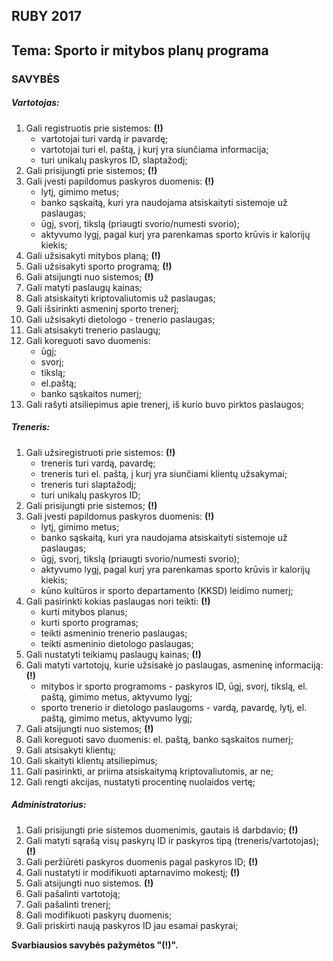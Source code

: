 ## RUBY 2017

## Tema: Sporto ir mitybos planų programa

### SAVYBĖS

##### Vartotojas:

1. Gali registruotis prie sistemos: **(!)**
   - vartotojai turi vardą ir pavardę;
   - vartotojai turi el. paštą, į kurį yra siunčiama informacija;
   - turi unikalų paskyros ID, slaptažodį;
2. Gali prisijungti prie sistemos; **(!)**
3. Gali įvesti papildomus paskyros duomenis: **(!)**
   - lytį, gimimo metus;
   - banko sąskaitą, kuri yra naudojama atsiskaityti sistemoje už paslaugas;   
   - ūgį, svorį, tikslą (priaugti svorio/numesti svorio);
   - aktyvumo lygį, pagal kurį yra parenkamas sporto krūvis ir kalorijų kiekis;
4. Gali užsisakyti mitybos planą; **(!)**
5. Gali užsisakyti sporto programą; **(!)**
6. Gali atsijungti nuo sistemos; **(!)**
7. Gali matyti paslaugų kainas;
8. Gali atsiskaityti kriptovaliutomis už paslaugas;
9. Gali išsirinkti asmeninį sporto trenerį;
10. Gali užsisakyti dietologo - trenerio paslaugas;
11. Gali atsisakyti trenerio paslaugų;
12. Gali koreguoti savo duomenis: 
    - ūgį;
    - svorį;
    - tikslą;
    - el.paštą;
    - banko sąskaitos numerį;
13. Gali rašyti atsiliepimus apie trenerį, iš kurio buvo pirktos paslaugos;

##### Treneris:

1. Gali užsiregistruoti prie sistemos: **(!)**
   - treneris turi vardą, pavardę;
   - treneris turi el. paštą, į kurį yra siunčiami klientų užsakymai;
   - treneris turi slaptažodį;
   - turi unikalų paskyros ID;
2. Gali prisijungti prie sistemos; **(!)**
3. Gali įvesti papildomus paskyros duomenis: **(!)**
   - lytį, gimimo metus;
   - banko sąskaitą, kuri yra naudojama atsiskaityti sistemoje už paslaugas;   
   - ūgį, svorį, tikslą (priaugti svorio/numesti svorio);
   - aktyvumo lygį, pagal kurį yra parenkamas sporto krūvis ir kalorijų kiekis;
   - kūno kultūros ir sporto departamento (KKSD) leidimo numerį;
4. Gali pasirinkti kokias paslaugas nori teikti: **(!)**
   - kurti mitybos planus;
   - kurti sporto programas;
   - teikti asmeninio trenerio paslaugas;
   - teikti asmeninio dietologo paslaugas;
5. Gali nustatyti teikiamų paslaugų kainas; **(!)**
6. Gali matyti vartotojų, kurie užsisakė jo paslaugas, asmeninę informaciją: **(!)**
   - mitybos ir sporto programoms - paskyros ID, ūgį, svorį, tikslą, el. paštą, gimimo metus, aktyvumo lygį;
   - sporto trenerio ir dietologo paslaugoms - vardą, pavardę, lytį, el. paštą, gimimo metus, aktyvumo lygį;
7. Gali atsijungti nuo sistemos; **(!)**
8. Gali koreguoti savo duomenis: el. paštą, banko sąskaitos numerį;
9. Gali atsisakyti klientų;
10. Gali skaityti klientų atsiliepimus;
11. Gali pasirinkti, ar priima atsiskaitymą kriptovaliutomis, ar ne;
12. Gali rengti akcijas, nustatyti procentinę nuolaidos vertę;

##### Administratorius:
	
1. Gali prisijungti prie sistemos duomenimis, gautais iš darbdavio; **(!)**
2. Gali matyti sąrašą visų paskyrų ID ir paskyros tipą (treneris/vartotojas); **(!)**
3. Gali peržiūrėti paskyros duomenis pagal paskyros ID; **(!)**
4. Gali nustatyti ir modifikuoti aptarnavimo mokestį; **(!)**
5. Gali atsijungti nuo sistemos. **(!)**
6. Gali pašalinti vartotoją;
7. Gali pašalinti trenerį;
8. Gali modifikuoti paskyrų duomenis;
9. Gali priskirti naują paskyros ID jau esamai paskyrai;

**Svarbiausios savybės pažymėtos "(!)".**
